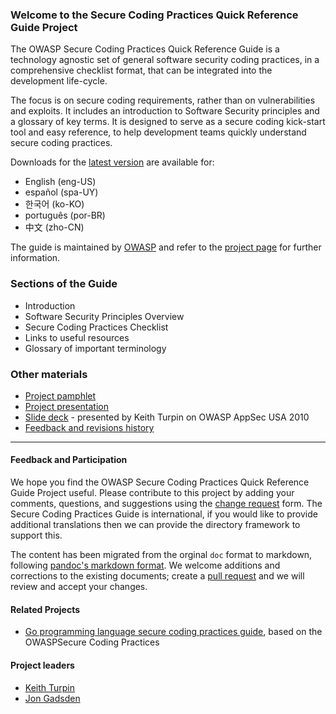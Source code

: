 ### Welcome to the Secure Coding Practices Quick Reference Guide Project

The OWASP Secure Coding Practices Quick Reference Guide is a technology agnostic
set of general software security coding practices, in a comprehensive checklist
format, that can be integrated into the development life-cycle.

The focus is on secure coding requirements, rather than on vulnerabilities and
exploits. It includes an introduction to Software Security principles and a
glossary of key terms.
It is designed to serve as a secure coding kick-start tool and easy reference,
to help development teams quickly understand secure coding practices.

Downloads for the [latest version][latest] are available for:

- English (eng-US)
- español (spa-UY)
- 한국어 (ko-KO)
- português (por-BR)
- 中文 (zho-CN) 

The guide is maintained by [OWASP][owasp]
and refer to the [project page][project] for further information.

### Sections of the Guide

* Introduction
* Software Security Principles Overview
* Secure Coding Practices Checklist
* Links to useful resources
* Glossary of important terminology

### Other materials
* [Project pamphlet][flyer]
* [Project presentation][presentation]
* [Slide deck][deck] - presented by Keith Turpin on OWASP AppSec USA 2010
* [Feedback and revisions history][revisions]

-----

#### Feedback and Participation

We hope you find the OWASP Secure Coding Practices Quick Reference Guide Project
useful. Please contribute to this project by adding your comments, questions,
and suggestions using the [change request][change] form.
The Secure Coding Practices Guide is international,
if you would like to provide additional translations
then we can provide the directory framework to support this.

The content has been migrated from the orginal `doc` format to markdown,
following [pandoc's markdown format][pandoc-format].
We welcome additions and corrections to the existing documents;
create a [pull request][pull-request] and we will review and accept your changes.

#### Related Projects

* [Go programming language secure coding practices guide][owaspgoscp], based on the OWASPSecure Coding Practices

#### Project leaders

* [Keith Turpin][keith]
* [Jon Gadsden][jon]

[keith]: mailto:Keith.Turpin@owasp.org
[jon]: mailto:jon.gadsden@owasp.org
[change]: https://github.com/OWASP/secure-coding-practices-quick-reference-guide/issues/new?assignees=&labels=enhancement&template=request.md&title=
[deck]: https://github.com/OWASP/secure-coding-practices-quick-reference-guide/blob/main/materials/Secure_Coding_Practices_Quick_Ref_5.ppt
[flyer]: https://github.com/OWASP/secure-coding-practices-quick-reference-guide/blob/main/materials/Flyer_Secure_Coding_Practices_Quick_Reference_Guide_V2.pdf
[latest]: https://github.com/OWASP/secure-coding-practices-quick-reference-guide/releases/tag/v2.0.1
[owasp]: https://owasp.org/
[pandoc-format]: https://garrettgman.github.io/rmarkdown/authoring_pandoc_markdown.html#pandoc_markdown
[presentation]: https://github.com/OWASP/secure-coding-practices-quick-reference-guide/blob/main/materials/Secure_Coding_Practices_Quick_Ref_6.ppt
[project]: https://owasp.org/www-project-secure-coding-practices-quick-reference-guide/
[pull-request]: https://github.com/OWASP/secure-coding-practices-quick-reference-guide/issues/new?assignees=&labels=enhancement&template=request.md&title=
[revisions]: https://github.com/OWASP/secure-coding-practices-quick-reference-guide/blob/main/materials/SCP-QRG_Revisions_History.xls
[owaspgoscp]: https://owasp.org/www-project-go-secure-coding-practices-guide/

